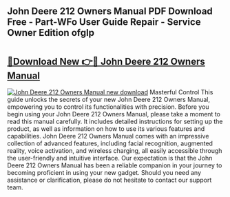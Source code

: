 ## John Deere 212 Owners Manual PDF Download Free - Part-WFo User Guide Repair - Service Owner Edition ofgIp

# <h2><a href="http://bc95932.oget.top/?id=John+Deere+212+Owners+Manual">🔗Download New 👉🔴 John Deere 212 Owners Manual</a></h2>

[![John Deere 212 Owners Manual new download](https://i.imgur.com/5g1atiW.png)](http://bc95932.oget.top/?id=John+Deere+212+Owners+Manual)
Masterful Control This guide unlocks the secrets of your new John Deere 212 Owners Manual, empowering you to control its functionalities with precision. Before you begin using your John Deere 212 Owners Manual, please take a moment to read this manual carefully. It includes detailed instructions for setting up the product, as well as information on how to use its various features and capabilities. John Deere 212 Owners Manual comes with an impressive collection of advanced features, including facial recognition, augmented reality, voice activation, and wireless charging, all easily accessible through the user-friendly and intuitive interface. Our expectation is that the John Deere 212 Owners Manual has been a reliable companion in your journey to becoming proficient in using your new gadget. Should you need any assistance or clarification, please do not hesitate to contact our support team.
